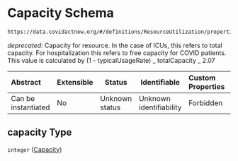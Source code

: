 # Capacity Schema

```txt
https://data.covidactnow.org/#/definitions/ResourceUtilization/properties/capacity
```

_deprecated_: Capacity for resource. In the case of ICUs, this refers to total capacity. For hospitalization this refers to free capacity for COVID patients. This value is calculated by (1 - typicalUsageRate) _ totalCapacity _ 2.07


| Abstract            | Extensible | Status         | Identifiable            | Custom Properties | Additional Properties | Access Restrictions | Defined In                                                   |
| :------------------ | ---------- | -------------- | ----------------------- | :---------------- | --------------------- | ------------------- | ------------------------------------------------------------ |
| Can be instantiated | No         | Unknown status | Unknown identifiability | Forbidden         | Allowed               | none                | [schemas.json\*](../out/schemas.json "open original schema") |

## capacity Type

`integer` ([Capacity](schemas-definitions-resourceutilization-properties-capacity.md))
